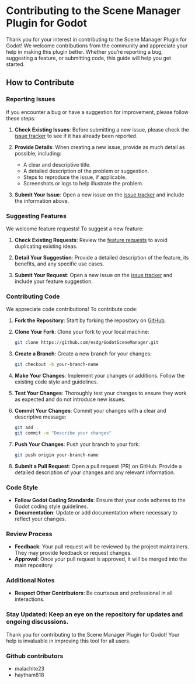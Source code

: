# Contributing to the Scene Manager Plugin for Godot

Thank you for your interest in contributing to the Scene Manager Plugin for Godot! We welcome contributions from the community and appreciate your help in making this plugin better. Whether you’re reporting a bug, suggesting a feature, or submitting code, this guide will help you get started.

## How to Contribute

### Reporting Issues

If you encounter a bug or have a suggestion for improvement, please follow these steps:

1. **Check Existing Issues**: Before submitting a new issue, please check the [issue tracker](https://github.com/esdg/GodotSceneManager/issues) to see if it has already been reported.

2. **Provide Details**: When creating a new issue, provide as much detail as possible, including:
   - A clear and descriptive title.
   - A detailed description of the problem or suggestion.
   - Steps to reproduce the issue, if applicable.
   - Screenshots or logs to help illustrate the problem.

3. **Submit Your Issue**: Open a new issue on the [issue tracker](https://github.com/esdg/GodotSceneManager/issues) and include the information above.

### Suggesting Features

We welcome feature requests! To suggest a new feature:

1. **Check Existing Requests**: Review the [feature requests](https://github.com/esdg/GodotSceneManager/issues) to avoid duplicating existing ideas.

2. **Detail Your Suggestion**: Provide a detailed description of the feature, its benefits, and any specific use cases.

3. **Submit Your Request**: Open a new issue on the [issue tracker](https://github.com/esdg/GodotSceneManager/issues) and include your feature suggestion.

### Contributing Code

We appreciate code contributions! To contribute code:

1. **Fork the Repository**: Start by forking the repository on [GitHub](https://github.com/esdg/GodotSceneManager/fork).

2. **Clone Your Fork**: Clone your fork to your local machine:
   ```bash
   git clone https://github.com/esdg/GodotSceneManager.git
   ```
3. **Create a Branch**: Create a new branch for your changes:
    ```bash
    git checkout -b your-branch-name
    ```
    
4. **Make Your Changes**: Implement your changes or additions. Follow the existing code style and guidelines.

5. **Test Your Changes**: Thoroughly test your changes to ensure they work as expected and do not introduce new issues.

6. **Commit Your Changes**: Commit your changes with a clear and descriptive message:
    ```bash
    git add .
    git commit -m "Describe your changes"
    ```

7. **Push Your Changes**: Push your branch to your fork:
    ```bash
    git push origin your-branch-name
    ```
8. **Submit a Pull Request**: Open a pull request (PR) on GitHub. Provide a detailed description of your changes and any relevant information.

### Code Style
- **Follow Godot Coding Standards**: Ensure that your code adheres to the Godot coding style guidelines.
- **Documentation**: Update or add documentation where necessary to reflect your changes.
    
### Review Process
- **Feedback**: Your pull request will be reviewed by the project maintainers. They may provide feedback or request changes.
- **Approval**: Once your pull request is approved, it will be merged into the main repository.

### Additional Notes
- **Respect Other Contributors**: Be courteous and professional in all interactions.

### Stay Updated: Keep an eye on the repository for updates and ongoing discussions.
Thank you for contributing to the Scene Manager Plugin for Godot! Your help is invaluable in improving this tool for all users.

### Github contributors
- malachite23
- haytham818
